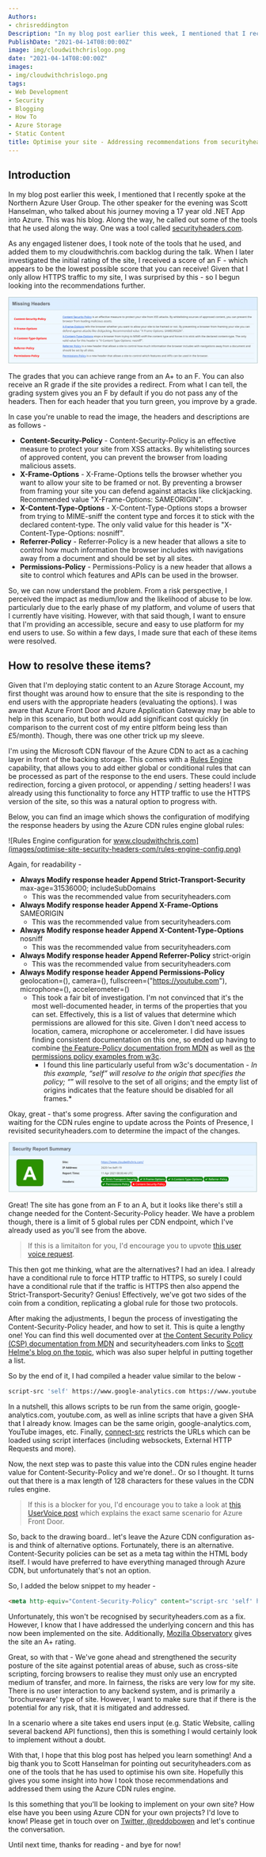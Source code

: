 ```yaml
---
Authors: 
- chrisreddington
Description: "In my blog post earlier this week, I mentioned that I recently spoke at the Northern Azure User Group. The other speaker for the evening was Scott Hanselman, who talked about his journey moving a 17 year old .NET App into Azure. This was his blog. Along the way, he called out some of the tools that he used along the way. One was a tool called securityheaders.com. As any engaged listener does, I took note of the tools that he used, and added them to my cloudwithchris.com backlog during the talk. When I later investigated the initial rating of the site, I received a score of an F - which appears to be the lowest possible score that you can receive! Given that I only allow HTTPS traffic to my site, I was surprised by this - so I begun looking into the recommendations further."
PublishDate: "2021-04-14T08:00:00Z"
image: img/cloudwithchrislogo.png
date: "2021-04-14T08:00:00Z"
images:
- img/cloudwithchrislogo.png
tags:
- Web Development
- Security
- Blogging
- How To
- Azure Storage
- Static Content
title: Optimise your site - Addressing recommendations from securityheaders.com
---
```

## Introduction

In my blog post earlier this week, I mentioned that I recently spoke at the Northern Azure User Group. The other speaker for the evening was Scott Hanselman, who talked about his journey moving a 17 year old .NET App into Azure. This was his blog. Along the way, he called out some of the tools that he used along the way. One was a tool called [securityheaders.com](https://securityheaders.com/).

As any engaged listener does, I took note of the tools that he used, and added them to my cloudwithchris.com backlog during the talk. When I later investigated the initial rating of the site, I received a score of an F - which appears to be the lowest possible score that you can receive! Given that I only allow HTTPS traffic to my site, I was surprised by this - so I begun looking into the recommendations further.

![Output from Missing Security Headers on securityheaders.com](images/optimise-site-security-headers-com/missing-headers.png)

The grades that you can achieve range from an A+ to an F. You can also receive an R grade if the site provides a redirect. From what I can tell, the grading system gives you an F by default if you do not pass any of the headers. Then for each header that you turn green, you improve by a grade.

In case you're unable to read the image, the headers and descriptions are as follows -

* **Content-Security-Policy** - Content-Security-Policy is an effective measure to protect your site from XSS attacks. By whitelisting sources of approved content, you can prevent the browser from loading malicious assets.
* **X-Frame-Options** - X-Frame-Options tells the browser whether you want to allow your site to be framed or not. By preventing a browser from framing your site you can defend against attacks like clickjacking. Recommended value "X-Frame-Options: SAMEORIGIN".
* **X-Content-Type-Options** - X-Content-Type-Options stops a browser from trying to MIME-sniff the content type and forces it to stick with the declared content-type. The only valid value for this header is "X-Content-Type-Options: nosniff".
* **Referrer-Policy** - Referrer-Policy is a new header that allows a site to control how much information the browser includes with navigations away from a document and should be set by all sites.
* **Permissions-Policy** - Permissions-Policy is a new header that allows a site to control which features and APIs can be used in the browser.

So, we can now understand the problem. From a risk perspective, I perceived the impact as medium/low and the likelihood of abuse to be low. particularly due to the early phase of my platform, and volume of users that I currently have visiting. However, with that said though, I want to ensure that I'm providing an accessible, secure and easy to use platform for my end users to use. So within a few days, I made sure that each of these items were resolved.

## How to resolve these items?

Given that I'm deploying static content to an Azure Storage Account, my first thought was around how to ensure that the site is responding to the end users with the appropriate headers (evaluating the options). I was aware that Azure Front Door and Azure Application Gateway may be able to help in this scenario, but both would add significant cost quickly (in comparison to the current cost of my entire pltform being less than £5/month). Though, there was one other trick up my sleeve.

I'm using the Microsoft CDN flavour of the Azure CDN to act as a caching layer in front of the backing storage. This comes with a [Rules Engine](https://docs.microsoft.com/en-us/azure/cdn/cdn-standard-rules-engine-reference) capability, that allows you to add either global or conditional rules that can be processed as part of the response to the end users. These could include redirection, forcing a given protocol, or appending / setting headers! I was already using this functionality to force any HTTP traffic to use the HTTPS version of the site, so this was a natural option to progress with.

Below, you can find an image which shows the configuration of modifying the response headers by using the Azure CDN rules engine global rules:

![Rules Engine configuration for www.cloudwithchris.com](images/optimise-site-security-headers-com/rules-engine-config.png)

Again, for readability -

* **Always Modify response header Append Strict-Transport-Security** max-age=31536000; includeSubDomains
  * This was the recommended value from securityheaders.com
* **Always Modify response header Append X-Frame-Options** SAMEORIGIN
  * This was the recommended value from securityheaders.com
* **Always Modify response header Append X-Content-Type-Options** nosniff
  * This was the recommended value from securityheaders.com
* **Always Modify response header Append Referrer-Policy** strict-origin
  * This was the recommended value from securityheaders.com
* **Always Modify response header Append Permissions-Policy** geolocation=(), camera=(), fullscreen=("https://youtube.com"), microphone=(), accelerometer=()
  * This took a fair bit of investigation. I'm not convinced  that it's the most well-documented header, in terms of the properties that you can set. Effectively, this is a list of values that determine which permissions are allowed for this site. Given I don't need access to location, camera, microphone or accelerometer. I did have issues finding consistent documentation on this one, so ended up having to combine [the Feature-Policy documentation from MDN](https://developer.mozilla.org/en-US/docs/Web/HTTP/Headers/Feature-Policy) as well as [the permissions policy examples from w3c](https://github.com/w3c/webappsec-permissions-policy/blob/main/permissions-policy-explainer.md).
    * I found this line particularly useful from w3c's documentation - *In this example, “self” will resolve to the origin that specifies the policy; “*” will resolve to the set of all origins; and the empty list of origins indicates that the feature should be disabled for all frames.*

Okay, great - that's some progress. After saving the configuration and waiting for the CDN rules engine to update across the Points of Presence, I revisited securityheaders.com to determine the impact of the changes.

![Cloud With Chris rating after the CDN adjustments](images/optimise-site-security-headers-com/cloudwithchris-review.png)

Great! The site has gone from an F to an A, but it looks like there's still a change needed for the Content-Security-Policy header. We have a problem though, there is a limit of 5 global rules per CDN endpoint, which I've already used as you'll see from the above.

  > If this is a limitaiton for you, I'd encourage you to upvote [this user voice request](https://feedback.azure.com/forums/34192--general-feedback/suggestions/39954631-standard-rules-engine-for-azure-cdn-remove-limita).

This then got me thinking, what are the alternatives? I had an idea. I already have a conditional rule to force HTTP traffic to HTTPS, so surely I could have a conditional rule that if the traffic is HTTPS then also append the Strict-Transport-Security? Genius! Effectively, we've got two sides of the coin from a condition, replicating a global rule for those two protocols.

After making the adjustments, I begun the process of investigating the Content-Security-Policy header, and how to set it. This is quite a lengthy one! You can find this well documented over at [the Content Security Policy (CSP) documentation from MDN](https://developer.mozilla.org/en-US/docs/Web/HTTP/CSP) and securityheaders.com links to [Scott Helme's blog on the topic](https://scotthelme.co.uk/content-security-policy-an-introduction/), which was also super helpful in putting together a list.

So by the end of it, I had compiled a header value similar to the below -
```bash
script-src 'self' https://www.google-analytics.com https://www.youtube.com 'sha256-oWm/NzHRzhKAQfKde1fqIBg3QUdhBSrbrIUH8Dy9YKI=' 'sha256-nPQLCTXBCD97YQ1ZzpMyCUGdUVokvRe8Zmpc70g2diY='; img-src 'self' https://www.google-analytics.com https://stats.g.doubleclick.net https://s.ytimg.com https://app.podscribe.ai https://is5-ssl.mzstatic.com; connect-src 'self' https://backend.podscribe.ai https://podcasts.cloudwithchris.com https://www.google-analytics.com https://stats.g.doubleclick.net; child-src https://www.youtube.com; object-src none
```

In a nutshell, this allows scripts to be run from the same origin, google-analytics.com, youtube.com, as well as inline scripts that have a given SHA that I already know. Images can be the same origin, google-analytics.com, YouTube images, etc. Finally, [connect-src](https://developer.mozilla.org/en-US/docs/Web/HTTP/Headers/Content-Security-Policy/connect-src) restricts the URLs which can be loaded using script interfaces (including websockets, External HTTP Requests and more).

Now, the next step was to paste this value into the CDN rules engine header value for Content-Security-Policy and we're done!.. Or so I thought. It turns out that there is a max length of 128 characters for these values in the CDN rules engine.

  > If this is a blocker for you, I'd encourage you to take a look at [this UserVoice post](https://feedback.azure.com/forums/217313-networking/suggestions/41077912-header-value-character-limit-in-azure-front-door-r) which explains the exact same scenario for Azure Front Door.

So, back to the drawing board.. let's leave the Azure CDN configuration as-is and think of alternative options. Fortunately, there is an alternative. Content-Security policies can be set as a meta tag within the HTML body itself. I would have preferred to have everything managed through Azure CDN, but unfortunately that's not an option.

So, I added the below snippet to my header -

```html
<meta http-equiv="Content-Security-Policy" content="script-src 'self' https://www.google-analytics.com https://www.youtube.com 'sha256-oWm/NzHRzhKAQfKde1fqIBg3QUdhBSrbrIUH8Dy9YKI=' 'sha256-nPQLCTXBCD97YQ1ZzpMyCUGdUVokvRe8Zmpc70g2diY='; img-src 'self' https://www.google-analytics.com https://stats.g.doubleclick.net https://s.ytimg.com https://app.podscribe.ai https://is5-ssl.mzstatic.com; connect-src 'self' https://backend.podscribe.ai https://podcasts.cloudwithchris.com https://www.google-analytics.com https://stats.g.doubleclick.net; child-src https://www.youtube.com; object-src none">
```

Unfortunately, this won't be recognised by securityheaders.com as a fix. However, I know that I have addressed the underlying concern and this has now been implemented on the site. Additionally, [Mozilla Observatory](https://observatory.mozilla.org/) gives the site an A+ rating.

Great, so with that - We've gone ahead and strengthened the security posture of the site against potential areas of abuse, such as cross-site scripting, forcing browsers to realise they must only use an encrypted medium of transfer, and more. In fairness, the risks are very low for my site. There is no user interaction to any backend system, and is primarily a 'brochureware' type of site. However, I want to make sure that if there is the potential for any risk, that it is mitigated and addressed.

In a scenario where a site takes end users input (e.g. Static Website, calling several backend API functions), then this is something I would certainly look to implement without a doubt.

With that, I hope that this blog post has helped you learn something! And a big thank you to Scott Hanselman for pointing out securityheaders.com as one of the tools that he has used to optimise his own site. Hopefully this gives you some insight into how I took those recommendations and addressed them using the Azure CDN rules engine.

Is this something that you'll be looking to implement on your own site? How else have you been using Azure CDN for your own projects? I'd love to know! Please get in touch over on [Twitter, @reddobowen](https://twitter.com/reddobowen) and let's continue the conversation.

Until next time, thanks for reading - and bye for now!
